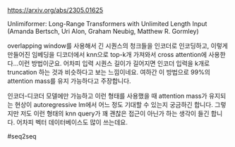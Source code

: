 https://arxiv.org/abs/2305.01625

Unlimiformer: Long-Range Transformers with Unlimited Length Input (Amanda Bertsch, Uri Alon, Graham Neubig, Matthew R. Gormley)

overlapping window를 사용해서 긴 시퀀스의 청크들을 인코더로 인코딩하고, 이렇게 만들어진 임베딩을 디코더에서 knn으로 top-k개 가져와서 cross attention에 사용한다...이런 방법이군요. 어차피 입력 시퀀스 길이가 길어지면 인코더 입력을 k개로 truncation 하는 것과 비슷하다고 보는 느낌이네요. 여하간 이 방법으로 99%의 attention mass를 유지 가능하다고 주장합니다.

인코더-디코더 모델에만 가능하고 이런 형태를 사용했을 때 attention mass가 유지되는 현상이 autoregressive lm에서 어느 정도 기대할 수 있는지 궁금하긴 합니다. 그렇지만 저도 이런 형태의 knn query가 꽤 괜찮은 접근이 아닌가 하는 생각이 들긴 합니다. 어차피 벡터 데이터베이스도 많이 쓰는데요.

#seq2seq